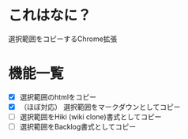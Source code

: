 # これはなに？
選択範囲をコピーするChrome拡張

# 機能一覧
* [x] 選択範囲のhtmlをコピー
* [x] （ほぼ対応） 選択範囲をマークダウンとしてコピー
* [ ] 選択範囲をHiki (wiki clone)書式としてコピー
* [ ] 選択範囲をBacklog書式としてコピー
